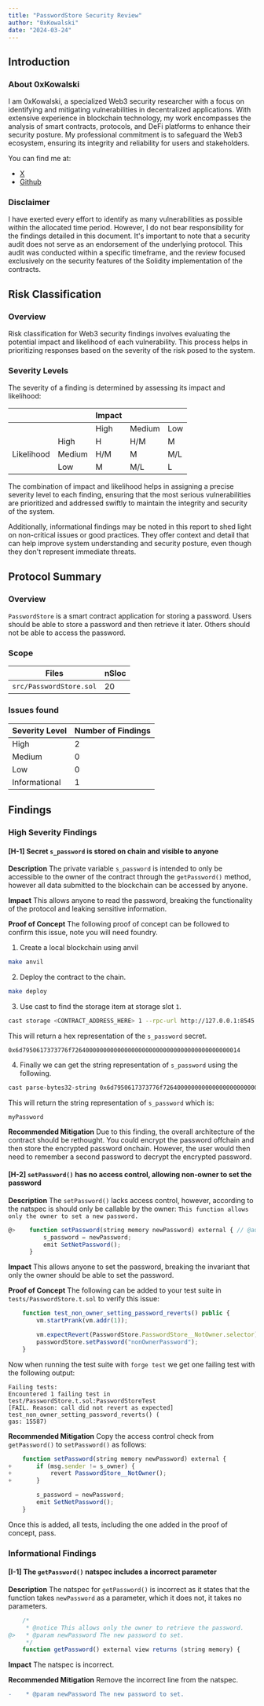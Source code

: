 ```yaml
---
title: "PasswordStore Security Review"
author: "0xKowalski"
date: "2024-03-24"
---
```


## Introduction

### About 0xKowalski

I am 0xKowalski, a specialized Web3 security researcher with a focus on identifying and mitigating vulnerabilities in decentralized applications. With extensive experience in blockchain technology, my work encompasses the analysis of smart contracts, protocols, and DeFi platforms to enhance their security posture. My professional commitment is to safeguard the Web3 ecosystem, ensuring its integrity and reliability for users and stakeholders.

You can find me at:
- [X](https://x.com/0xKowalski_)
- [Github](https://github.com/0xKowalski1)

### Disclaimer

I have exerted every effort to identify as many vulnerabilities as possible within the allocated time period. However, I do not bear responsibility for the findings detailed in this document. It's important to note that a security audit does not serve as an endorsement of the underlying protocol. This audit was conducted within a specific timeframe, and the review focused exclusively on the security features of the Solidity implementation of the contracts.

## Risk Classification

### Overview

Risk classification for Web3 security findings involves evaluating the potential impact and likelihood of each vulnerability. This process helps in prioritizing responses based on the severity of the risk posed to the system.

### Severity Levels

The severity of a finding is determined by assessing its impact and likelihood:

|            |        | Impact |        |     |
| ---------- | ------ | ------ | ------ | --- |
|            |        | High   | Medium | Low |
|            | High   | H      | H/M    | M   |
| Likelihood | Medium | H/M    | M      | M/L |
|            | Low    | M      | M/L    | L   |

The combination of impact and likelihood helps in assigning a precise severity level to each finding, ensuring that the most serious vulnerabilities are prioritized and addressed swiftly to maintain the integrity and security of the system.

Additionally, informational findings may be noted in this report to shed light on non-critical issues or good practices. They offer context and detail that can help improve system understanding and security posture, even though they don't represent immediate threats.

## Protocol Summary

### Overview

`PasswordStore` is a smart contract application for storing a password. Users should be able to store a password and then retrieve it later. Others should not be able to access the password.

### Scope

| Files                   | nSloc |
|-------------------------|-------|
| `src/PasswordStore.sol` |20     |

### Issues found

| Severity Level  | Number of Findings |
|-----------------|--------------------|
| High            |2                   |
| Medium          |0                   |
| Low             |0                   |
| Informational   |1                   |

## Findings

### High Severity Findings

#### [H-1] Secret `s_password` is stored on chain and visible to anyone

**Description**
The private variable `s_password` is intended to only be accessible to the owner of the contract through the `getPassword()` method, however all data submitted to the blockchain can be accessed by anyone.

**Impact**
This allows anyone to read the password, breaking the functionality of the protocol and leaking sensitive information.

**Proof of Concept**
The following proof of concept can be followed to confirm this issue, note you will need foundry.

1. Create a local blockchain using anvil

```bash
make anvil
```

2. Deploy the contract to the chain.

```bash
make deploy
```

3. Use cast to find the storage item at storage slot `1`.

```bash
cast storage <CONTRACT_ADDRESS_HERE> 1 --rpc-url http://127.0.0.1:8545
```

This will return a hex representation of the `s_password` secret.

```
0x6d7950617373776f726400000000000000000000000000000000000000000014
```

4. Finally we can get the string representation of `s_password` using the following.

```bash
cast parse-bytes32-string 0x6d7950617373776f726400000000000000000000000000000000000000000014
```

This will return the string representation of `s_password` which is:

```
myPassword
```

**Recommended Mitigation**
Due to this finding, the overall architecture of the contract should be rethought. You could encrypt the password offchain and then store the encrypted password onchain. However, the user would then need to remember a second password to decrypt the encrypted password.

#### [H-2] `setPassword()` has no access control, allowing non-owner to set the password

**Description** The `setPassword()` lacks access control, however, according to the natspec is should only be callable by the owner: `This function allows only the owner to set a new password.` 

```javascript
@>    function setPassword(string memory newPassword) external { // @audit - There is no access control
          s_password = newPassword;
          emit SetNetPassword();
      }
```

**Impact** This allows anyone to set the password, breaking the invariant that only the owner should be able to set the password.

**Proof of Concept** 
The following can be added to your test suite in `tests/PasswordStore.t.sol` to verify this issue:

```javascript
    function test_non_owner_setting_password_reverts() public {
        vm.startPrank(vm.addr(1));

        vm.expectRevert(PasswordStore.PasswordStore__NotOwner.selector);
        passwordStore.setPassword("nonOwnerPassword");
    }
```

Now when running the test suite with `forge test` we get one failing test with the following output:

```
Failing tests:
Encountered 1 failing test in test/PasswordStore.t.sol:PasswordStoreTest
[FAIL. Reason: call did not revert as expected] test_non_owner_setting_password_reverts() (
gas: 15587)
```

**Recommended Mitigation**
Copy the access control check from `getPassword()` to `setPassword()` as follows:

```javascript
    function setPassword(string memory newPassword) external {
+       if (msg.sender != s_owner) {
+           revert PasswordStore__NotOwner();
+       }

        s_password = newPassword;
        emit SetNetPassword();
    }
```

Once this is added, all tests, including the one added in the proof of concept, pass.

### Informational Findings

#### [I-1] The `getPassword()` natspec includes a incorrect parameter

**Description**
The natspec for `getPassword()` is incorrect as it states that the function takes `newPassword` as a parameter, which it does not, it takes no parameters.

```javascript
    /*
     * @notice This allows only the owner to retrieve the password.
@>   * @param newPassword The new password to set.
     */
    function getPassword() external view returns (string memory) {
```

**Impact**
The natspec is incorrect.

**Recommended Mitigation**
Remove the incorrect line from the natspec.

```diff
-    * @param newPassword The new password to set.
```

